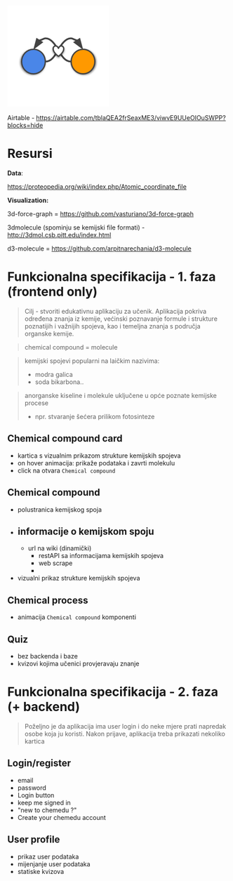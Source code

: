 
![](resources/logo.png)

Airtable - https://airtable.com/tblaQEA2frSeaxME3/viwvE9UUeOIOuSWPP?blocks=hide

# Resursi
**Data**:

https://proteopedia.org/wiki/index.php/Atomic_coordinate_file

**Visualization:**

3d-force-graph = https://github.com/vasturiano/3d-force-graph

3dmolecule (spominju se kemijski file formati) - http://3dmol.csb.pitt.edu/index.html 

d3-molecule = https://github.com/arpitnarechania/d3-molecule

# Funkcionalna specifikacija - 1. faza (frontend only)

> Cilj - stvoriti edukativnu aplikaciju za učenik. Aplikacija pokriva određena znanja iz kemije, većinski poznavanje formule i strukture poznatijih i važnijih spojeva, kao i temeljna znanja s područja organske kemije.

> chemical compound = molecule  

> kemijski spojevi popularni na laičkim nazivima:
> - modra galica
> - soda bikarbona..

> anorganske kiseline i molekule uključene u opće poznate kemijske procese
> - npr. stvaranje šećera prilikom fotosinteze

## Chemical compound card
- kartica s vizualnim prikazom strukture kemijskih spojeva
- on hover animacija: prikaže podataka i zavrti molekulu
- click na otvara `Chemical compound`

## Chemical compound
- polustranica kemijskog spoja
- informacije o kemijskom spoju
    - 
    - url na wiki (dinamički)
        - restAPI sa informacijama kemijskih spojeva
        - web scrape 
        -  
- vizualni prikaz strukture kemijskih spojeva

## Chemical process
- animacija `Chemical compound` komponenti

## Quiz  
- bez backenda i baze
- kvizovi kojima učenici provjeravaju znanje

# Funkcionalna specifikacija - 2. faza (+ backend)

> Poželjno je da aplikacija ima user login i do neke mjere prati napredak osobe koja ju koristi. Nakon prijave, aplikacija treba prikazati nekoliko kartica


## Login/register 
- email
- password
- Login button
- keep me signed in
- "new to chemedu ?"
- Create your chemedu account

## User profile 
- prikaz user podataka
- mijenjanje user podataka
- statiske kvizova



